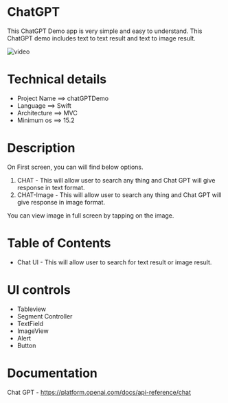 # ChatGPT
This ChatGPT Demo app is very simple and easy to understand. This ChatGPT demo includes text to text result and text to image result.

![video](/Media/ChatGPT.gif)


# Technical details

- Project Name  ==> chatGPTDemo
- Language      ==> Swift
- Architecture  ==> MVC
- Minimum os    ==> 15.2


# Description

On First screen, you can will find below options.
1. CHAT  - This will allow user to search any thing and Chat GPT will give response in text format.
2. CHAT-Image - This will allow user to search any thing and Chat GPT will give response in image format.

You can view image in full screen by tapping on the image.

# Table of Contents

- Chat UI - This will allow user to search for text result or image result.


# UI controls 

- Tableview
- Segment Controller
- TextField
- ImageView
- Alert
- Button

# Documentation 
Chat GPT - https://platform.openai.com/docs/api-reference/chat
